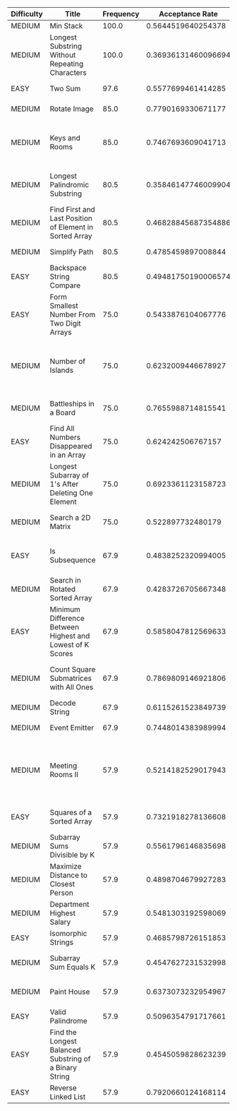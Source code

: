 |Difficulty|Title                                                    |Frequency|Acceptance Rate    |Link                                                                                   |Topics                                                                 |
|----------|---------------------------------------------------------|---------|-------------------|---------------------------------------------------------------------------------------|-----------------------------------------------------------------------|
|MEDIUM    |Min Stack                                                |100.0    |0.5644519640254378 |https://leetcode.com/problems/min-stack                                                |Stack, Design                                                          |
|MEDIUM    |Longest Substring Without Repeating Characters           |100.0    |0.36936131460096694|https://leetcode.com/problems/longest-substring-without-repeating-characters           |Hash Table, String, Sliding Window                                     |
|EASY      |Two Sum                                                  |97.6     |0.5577699461414285 |https://leetcode.com/problems/two-sum                                                  |Array, Hash Table                                                      |
|MEDIUM    |Rotate Image                                             |85.0     |0.7790169330671177 |https://leetcode.com/problems/rotate-image                                             |Array, Math, Matrix                                                    |
|MEDIUM    |Keys and Rooms                                           |85.0     |0.7467693609041713 |https://leetcode.com/problems/keys-and-rooms                                           |Depth-First Search, Breadth-First Search, Graph                        |
|MEDIUM    |Longest Palindromic Substring                            |80.5     |0.35846147746009904|https://leetcode.com/problems/longest-palindromic-substring                            |Two Pointers, String, Dynamic Programming                              |
|MEDIUM    |Find First and Last Position of Element in Sorted Array  |80.5     |0.46828845687354886|https://leetcode.com/problems/find-first-and-last-position-of-element-in-sorted-array  |Array, Binary Search                                                   |
|MEDIUM    |Simplify Path                                            |80.5     |0.4785459897008844 |https://leetcode.com/problems/simplify-path                                            |String, Stack                                                          |
|EASY      |Backspace String Compare                                 |80.5     |0.49481750190006574|https://leetcode.com/problems/backspace-string-compare                                 |Two Pointers, String, Stack, Simulation                                |
|EASY      |Form Smallest Number From Two Digit Arrays               |75.0     |0.5433876104067776 |https://leetcode.com/problems/form-smallest-number-from-two-digit-arrays               |Array, Hash Table, Enumeration                                         |
|MEDIUM    |Number of Islands                                        |75.0     |0.6232009446678927 |https://leetcode.com/problems/number-of-islands                                        |Array, Depth-First Search, Breadth-First Search, Union Find, Matrix    |
|MEDIUM    |Battleships in a Board                                   |75.0     |0.7655988714815541 |https://leetcode.com/problems/battleships-in-a-board                                   |Array, Depth-First Search, Matrix                                      |
|EASY      |Find All Numbers Disappeared in an Array                 |75.0     |0.624242506767157  |https://leetcode.com/problems/find-all-numbers-disappeared-in-an-array                 |Array, Hash Table                                                      |
|MEDIUM    |Longest Subarray of 1's After Deleting One Element       |75.0     |0.6923361123158723 |https://leetcode.com/problems/longest-subarray-of-1s-after-deleting-one-element        |Array, Dynamic Programming, Sliding Window                             |
|MEDIUM    |Search a 2D Matrix                                       |75.0     |0.522897732480179  |https://leetcode.com/problems/search-a-2d-matrix                                       |Array, Binary Search, Matrix                                           |
|EASY      |Is Subsequence                                           |67.9     |0.4838252320994005 |https://leetcode.com/problems/is-subsequence                                           |Two Pointers, String, Dynamic Programming                              |
|MEDIUM    |Search in Rotated Sorted Array                           |67.9     |0.4283726705667348 |https://leetcode.com/problems/search-in-rotated-sorted-array                           |Array, Binary Search                                                   |
|EASY      |Minimum Difference Between Highest and Lowest of K Scores|67.9     |0.5858047812569633 |https://leetcode.com/problems/minimum-difference-between-highest-and-lowest-of-k-scores|Array, Sliding Window, Sorting                                         |
|MEDIUM    |Count Square Submatrices with All Ones                   |67.9     |0.7869809146921806 |https://leetcode.com/problems/count-square-submatrices-with-all-ones                   |Array, Dynamic Programming, Matrix                                     |
|MEDIUM    |Decode String                                            |67.9     |0.6115261523849739 |https://leetcode.com/problems/decode-string                                            |String, Stack, Recursion                                               |
|MEDIUM    |Event Emitter                                            |67.9     |0.7448014383989994 |https://leetcode.com/problems/event-emitter                                            |                                                                       |
|MEDIUM    |Meeting Rooms II                                         |57.9     |0.5214182529017943 |https://leetcode.com/problems/meeting-rooms-ii                                         |Array, Two Pointers, Greedy, Sorting, Heap (Priority Queue), Prefix Sum|
|EASY      |Squares of a Sorted Array                                |57.9     |0.7321918278136608 |https://leetcode.com/problems/squares-of-a-sorted-array                                |Array, Two Pointers, Sorting                                           |
|MEDIUM    |Subarray Sums Divisible by K                             |57.9     |0.5561796146835698 |https://leetcode.com/problems/subarray-sums-divisible-by-k                             |Array, Hash Table, Prefix Sum                                          |
|MEDIUM    |Maximize Distance to Closest Person                      |57.9     |0.4898704679927283 |https://leetcode.com/problems/maximize-distance-to-closest-person                      |Array                                                                  |
|MEDIUM    |Department Highest Salary                                |57.9     |0.5481303192598069 |https://leetcode.com/problems/department-highest-salary                                |Database                                                               |
|EASY      |Isomorphic Strings                                       |57.9     |0.4685798726151853 |https://leetcode.com/problems/isomorphic-strings                                       |Hash Table, String                                                     |
|MEDIUM    |Subarray Sum Equals K                                    |57.9     |0.4547627231532998 |https://leetcode.com/problems/subarray-sum-equals-k                                    |Array, Hash Table, Prefix Sum                                          |
|MEDIUM    |Paint House                                              |57.9     |0.6373073232954967 |https://leetcode.com/problems/paint-house                                              |Array, Dynamic Programming                                             |
|EASY      |Valid Palindrome                                         |57.9     |0.5096354791717661 |https://leetcode.com/problems/valid-palindrome                                         |Two Pointers, String                                                   |
|EASY      |Find the Longest Balanced Substring of a Binary String   |57.9     |0.4545059828623239 |https://leetcode.com/problems/find-the-longest-balanced-substring-of-a-binary-string   |String                                                                 |
|EASY      |Reverse Linked List                                      |57.9     |0.7920660124168114 |https://leetcode.com/problems/reverse-linked-list                                      |Linked List, Recursion                                                 |

